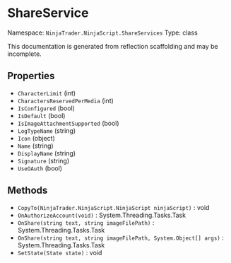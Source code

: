 # ShareService

Namespace: `NinjaTrader.NinjaScript.ShareServices`
Type: class

This documentation is generated from reflection scaffolding and may be incomplete.

## Properties
- `CharacterLimit` (int)
- `CharactersReservedPerMedia` (int)
- `IsConfigured` (bool)
- `IsDefault` (bool)
- `IsImageAttachmentSupported` (bool)
- `LogTypeName` (string)
- `Icon` (object)
- `Name` (string)
- `DisplayName` (string)
- `Signature` (string)
- `UseOAuth` (bool)

## Methods
- `CopyTo(NinjaTrader.NinjaScript.NinjaScript ninjaScript)` : void
- `OnAuthorizeAccount(void)` : System.Threading.Tasks.Task
- `OnShare(string text, string imageFilePath)` : System.Threading.Tasks.Task
- `OnShare(string text, string imageFilePath, System.Object[] args)` : System.Threading.Tasks.Task
- `SetState(State state)` : void
